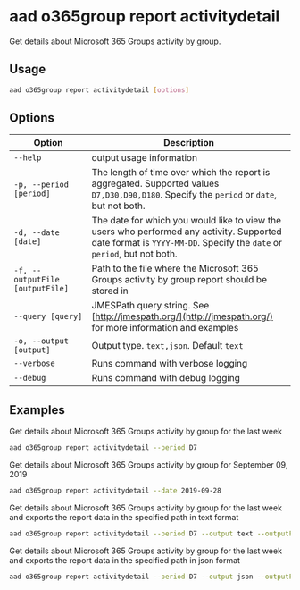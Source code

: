 # aad o365group report activitydetail

Get details about Microsoft 365 Groups activity by group.

## Usage

```sh
aad o365group report activitydetail [options]
```

## Options

Option|Description
------|-----------
`--help`|output usage information
`-p, --period [period]`|The length of time over which the report is aggregated. Supported values `D7,D30,D90,D180`. Specify the `period` or `date`, but not both.
`-d, --date [date]`|The date for which you would like to view the users who performed any activity. Supported date format is `YYYY-MM-DD`. Specify the `date` or `period`, but not both.
`-f, --outputFile [outputFile]`|Path to the file where the Microsoft 365 Groups activity by group report should be stored in
`--query [query]`|JMESPath query string. See [http://jmespath.org/](http://jmespath.org/) for more information and examples
`-o, --output [output]`|Output type. `text,json`. Default `text`
`--verbose`|Runs command with verbose logging
`--debug`|Runs command with debug logging

## Examples

Get details about Microsoft 365 Groups activity by group for the last week

```sh
aad o365group report activitydetail --period D7
```

Get details about Microsoft 365 Groups activity by group for September 09, 2019

```sh
aad o365group report activitydetail --date 2019-09-28
```

Get details about Microsoft 365 Groups activity by group for the last week and exports the report data in the specified path in text format

```sh
aad o365group report activitydetail --period D7 --output text --outputFile "o365groupactivitydetail.txt"
```

Get details about Microsoft 365 Groups activity by group for the last week and exports the report data in the specified path in json format

```sh
aad o365group report activitydetail --period D7 --output json --outputFile "o365groupactivitydetail.json"
```
